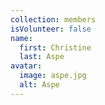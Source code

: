```yaml
---
collection: members
isVolunteer: false
name:
  first: Christine
  last: Aspe
avatar:
  image: aspe.jpg
  alt: Aspe
---
```

